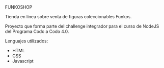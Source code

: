 FUNKOSHOP

Tienda en línea sobre venta de figuras coleccionables Funkos.

Proyecto que forma parte del challenge integrador para el curso de NodeJS del Programa Codo a Codo 4.0.

Lenguajes utilizados:

- HTML
- CSS
- Javascript
